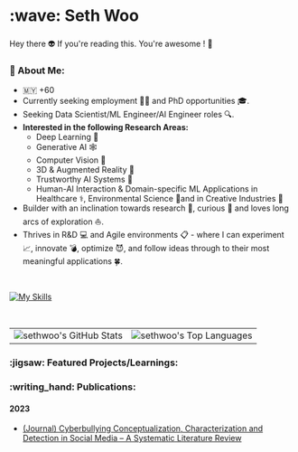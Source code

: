 <h1 align="left" id="sethwoo-title">:wave: Seth Woo</h1>
<h3 align="left"></h3>

Hey there 👽 If you're reading this. You're awesome ! 🖤

<h3 align="left">🤠 About Me: </h2>

<ul>
<li>🇲🇾 +60</li>
<li>Currently seeking employment 👨‍💼 and PhD opportunities 🎓.</li>
<li>Seeking Data Scientist/ML Engineer/AI Engineer roles 🔍.</li>
<li><strong>Interested in the following Research Areas:</strong> 
  <ul>
  <li>Deep Learning 🧠</li>
  <li>Generative AI 🕸️</li>
  <li>Computer Vision 👀</li>
  <li>3D & Augmented Reality 🥽</li>
  <li>Trustworthy AI Systems 🤝</li>
  <li>Human-AI Interaction & Domain-specific ML Applications in Healthcare ⚕️, Environmental Science 🌲and in Creative Industries 🎨</li>
  </ul>
  </li>
<li>Builder with an inclination towards research 🧪, curious 🤔 and loves long arcs of exploration ⛵.</li>
<li>Thrives in R&D 💻 and Agile environments 📋 - where I can experiment 📈, innovate 💣, optimize 😈, and follow ideas through to their most meaningful applications 🍀.</li>
</ul> 

<br>

[![My Skills](https://skillicons.dev/icons?i=py,r,sklearn,tensorflow,pytorch,gcp,docker,kubernetes,git,gitlab,selenium,linux,html,css,latex)](https://skillicons.dev)

<br>

<table>
<tr>
  <td>
    <img src="https://github-readme-stats.vercel.app/api?username=seth-woo&theme=vision-friendly-dark&show_icons=true&hide_border=true&count_private=true" alt="sethwoo's GitHub Stats"/>  
  </td>
  <td>
    <img src="https://github-readme-stats.vercel.app/api/top-langs/?username=seth-woo&theme=vision-friendly-dark&show_icons=true&hide_border=true&layout=compact" alt="sethwoo's Top Languages"/> 
  </td>
</tr>
</table>

<h3 align="left">:jigsaw: Featured Projects/Learnings: </h2>

<h3 align="left">:writing_hand: Publications: </h2>

<h4 align="left"> 2023 </h3>

- [(Journal) Cyberbullying Conceptualization, Characterization and Detection in Social Media – A Systematic Literature Review](https://journals.iium.edu.my/kict/index.php/IJPCC/article/view/374)
